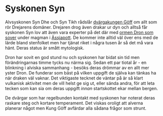# Syskonen Syn

Alvsyskonen Syn Dhe och Syn Tikh rådslår [dvärgakungen Göff](kung_göff.html) om allt som rör Drejarens domäner. Drejaren drog även drakar ur dyn och alltså får syskonen Syn lov att även vara experter på det där med [ormen Dron som sover](ässjapott.html#dron-eldslukaren) under magman i [Ässjapott](ässjapott.html). De kommer inte alltid väl över ens med de lärde bland stenfolket men har tjänat riket i några tusen år så det må vara hänt. Deras status är smått mytologisk.

Dron har sovit en god stund nu och syskonen har bidat sin tid men förändringarnas timme tycks nu närma sig. Sedan ett par tiotal år - en blinkning i alviska sammanhang - besöks deras drömmar av en allt mer yster Dron. De funderar som bäst på vilken uppgift de själva kan tänkas ha när draken väl vaknar. Det viktigaste tecknet de väntar på är så klart vulkanisk aktivitet men de vill helst ge sig ut, eller sända andra, för att leta tecken som kan sia om deras uppgift *innan* startskottet ekar mellan bergen.

De dvärgar som har regelbunden kontakt med syskonen har noterat deras raskare steg och kortare temperament. Det viskas oroligt att alverna planerar något men Kung Göff avfärdar alla sådana frågor som strunt.

